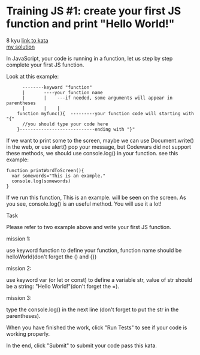 # Training JS #1: create your first JS function and print "Hello World!"
8 kyu
[link to kata](https://www.codewars.com/kata/571ec274b1c8d4a61c0000c8/train/javascript)
<br>
[my solution](./kata.js)

In JavaScript, your code is running in a function, let us step by step complete your first JS function.

Look at this example:
```
      --------keyword "function"
      |       ----your function name  
      |       |    ---if needed, some arguments will appear in parentheses
      |       |    |
    function myfunc(){  ---------your function code will starting with "{"
      //you should type your code here
    }----------------------------ending with "}"
```
If we want to print some to the screen, maybe we can use Document.write() in the web, or use alert() pop your message, but Codewars did not support these methods, we should use console.log() in your function. see this example:
```
function printWordToScreen(){
  var somewords="This is an example."
  console.log(somewords)
}
```
If we run this function, This is an example. will be seen on the screen. As you see, console.log() is an useful method. You will use it a lot!

Task

Please refer to two example above and write your first JS function.

mission 1:

use keyword function to define your function, function name should be helloWorld(don't forget the () and {})

mission 2:

use keyword var (or let or const) to define a variable str, value of str should be a string: "Hello World!"(don't forget the =).

mission 3:

type the console.log() in the next line (don't forget to put the str in the parentheses).

When you have finished the work, click "Run Tests" to see if your code is working properly.

In the end, click "Submit" to submit your code pass this kata.